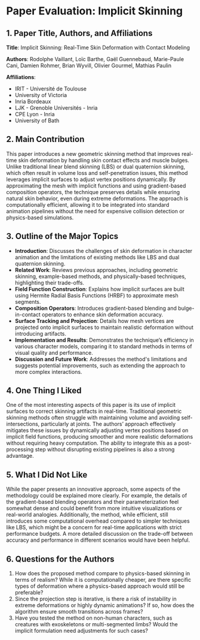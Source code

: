 # Paper Evaluation: Implicit Skinning

## 1. Paper Title, Authors, and Affiliations

**Title**: Implicit Skinning: Real-Time Skin Deformation with Contact Modeling

**Authors**: Rodolphe Vaillant, Loïc Barthe, Gaël Guennebaud, Marie-Paule Cani, Damien Rohmer, Brian Wyvill, Olivier Gourmel, Mathias Paulin

**Affiliations**:

- IRIT - Université de Toulouse
- University of Victoria
- Inria Bordeaux
- LJK - Grenoble Universités - Inria
- CPE Lyon - Inria
- University of Bath

## 2. Main Contribution

This paper introduces a new geometric skinning method that improves real-time skin deformation by handling skin contact effects and muscle bulges. Unlike traditional linear blend skinning (LBS) or dual quaternion skinning, which often result in volume loss and self-penetration issues, this method leverages implicit surfaces to adjust vertex positions dynamically. By approximating the mesh with implicit functions and using gradient-based composition operators, the technique preserves details while ensuring natural skin behavior, even during extreme deformations. The approach is computationally efficient, allowing it to be integrated into standard animation pipelines without the need for expensive collision detection or physics-based simulations.

## 3. Outline of the Major Topics

- **Introduction**: Discusses the challenges of skin deformation in character animation and the limitations of existing methods like LBS and dual quaternion skinning.
- **Related Work**: Reviews previous approaches, including geometric skinning, example-based methods, and physically-based techniques, highlighting their trade-offs.
- **Field Function Construction**: Explains how implicit surfaces are built using Hermite Radial Basis Functions (HRBF) to approximate mesh segments.
- **Composition Operators**: Introduces gradient-based blending and bulge-in-contact operators to enhance skin deformation accuracy.
- **Surface Tracking and Projection**: Details how mesh vertices are projected onto implicit surfaces to maintain realistic deformation without introducing artifacts.
- **Implementation and Results**: Demonstrates the technique’s efficiency in various character models, comparing it to standard methods in terms of visual quality and performance.
- **Discussion and Future Work**: Addresses the method's limitations and suggests potential improvements, such as extending the approach to more complex interactions.

## 4. One Thing I Liked

One of the most interesting aspects of this paper is its use of implicit surfaces to correct skinning artifacts in real-time. Traditional geometric skinning methods often struggle with maintaining volume and avoiding self-intersections, particularly at joints. The authors’ approach effectively mitigates these issues by dynamically adjusting vertex positions based on implicit field functions, producing smoother and more realistic deformations without requiring heavy computation. The ability to integrate this as a post-processing step without disrupting existing pipelines is also a strong advantage.

## 5. What I Did Not Like

While the paper presents an innovative approach, some aspects of the methodology could be explained more clearly. For example, the details of the gradient-based blending operators and their parameterization feel somewhat dense and could benefit from more intuitive visualizations or real-world analogies. Additionally, the method, while efficient, still introduces some computational overhead compared to simpler techniques like LBS, which might be a concern for real-time applications with strict performance budgets. A more detailed discussion on the trade-off between accuracy and performance in different scenarios would have been helpful.

## 6. Questions for the Authors

1. How does the proposed method compare to physics-based skinning in terms of realism? While it is computationally cheaper, are there specific types of deformation where a physics-based approach would still be preferable?
2. Since the projection step is iterative, is there a risk of instability in extreme deformations or highly dynamic animations? If so, how does the algorithm ensure smooth transitions across frames?
3. Have you tested the method on non-human characters, such as creatures with exoskeletons or multi-segmented limbs? Would the implicit formulation need adjustments for such cases?